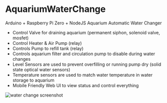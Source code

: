 # AquariumWaterChange
Arduino + Raspberry Pi Zero + NodeJS Aquarium Automatic Water Changer

* Control Valve for draining aquarium (permanent siphon, solenoid valve, mosfet)
* Control Heater & Air Pump (relay)
* Controls Pump to refill tank (relay)
* Controls aquarium filter and circulation pump to disable during water changes
* Level Sensors are used to prevent overfilling or running pump dry (solid state optical water sensors)
* Temperature sensors are used to match water temperature in water storage to aquarium
* Mobile Friendly Web UI to view status and control everything

![water change screenshot](https://user-images.githubusercontent.com/3945391/93556828-35daa980-f93f-11ea-88de-3862bfdc95ab.png)
